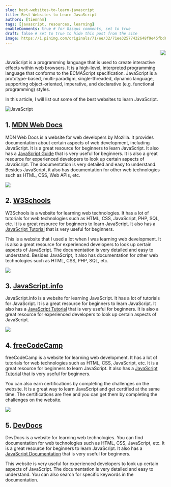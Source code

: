 ```yaml
---
slug: best-websites-to-learn-javascript
title: Best Websites to Learn JavaScript
authors: [tiennhm]
tags: [javascript, resources, learning]
enableComments: true # for Gisqus comments, set to true
draft: false # set to true to hide this post from the site
image: https://i.pinimg.com/originals/71/ee/32/71ee32577432648f9e45fbd63b2cf261.jpg
---
```


<p align="right">
    <img src="https://api.visitorbadge.io/api/visitors?path=https%3A%2F%2Ftiennhm.github.io%2Fblog%2Fbest-websites-to-learn-javascript&label=⚪Views&labelColor=%2337d67a&countColor=%23555555&style=flat&labelStyle=upper" loading='lazy' decoding='async'/>
</p>

JavaScript is a programming language that is used to create interactive effects within web browsers. It is a high-level, interpreted programming language that conforms to the ECMAScript specification. JavaScript is a prototype-based, multi-paradigm, single-threaded, dynamic language, supporting object-oriented, imperative, and declarative (e.g. functional programming) styles.

In this article, I will list out some of the best websites to learn JavaScript.

![JavaScript](https://i.pinimg.com/originals/71/ee/32/71ee32577432648f9e45fbd63b2cf261.jpg)

<!-- truncate -->

## 1. [MDN Web Docs](https://developer.mozilla.org/en-US/docs/Web/JavaScript)

MDN Web Docs is a website for web developers by Mozilla. It provides documentation about certain aspects of web development, including JavaScript. It is a great resource for beginners to learn JavaScript. It also has a [JavaScript Guide](https://developer.mozilla.org/en-US/docs/Web/JavaScript/Guide) that is very useful for beginners. It is also a great resource for experienced developers to look up certain aspects of JavaScript. The documentation is very detailed and easy to understand. Besides JavaScript, it also has documentation for other web technologies such as HTML, CSS, Web APIs, etc.

<img src="https://v1.screenshot.11ty.dev/https%3A%2F%2Fdeveloper.mozilla.org%2Fen-US%2Fdocs%2FWeb%2FJavaScript/opengraph/" loading='lazy' decoding='async'/>

## 2. [W3Schools](https://www.w3schools.com/js/default.asp)

W3Schools is a website for learning web technologies. It has a lot of tutorials for web technologies such as HTML, CSS, JavaScript, PHP, SQL, etc. It is a great resource for beginners to learn JavaScript. It also has a [JavaScript Tutorial](https://www.w3schools.com/js/default.asp) that is very useful for beginners. 

This is a website that I used a lot when I was learning web development. It is also a great resource for experienced developers to look up certain aspects of JavaScript. The documentation is very detailed and easy to understand. Besides JavaScript, it also has documentation for other web technologies such as HTML, CSS, PHP, SQL, etc.

<img src="https://v1.screenshot.11ty.dev/https%3A%2F%2Fwww.w3schools.com%2Fjs%2Fdefault.asp/opengraph/" loading='lazy' decoding='async'/>

## 3. [JavaScript.info](https://javascript.info/)

JavaScript.info is a website for learning JavaScript. It has a lot of tutorials for JavaScript. It is a great resource for beginners to learn JavaScript. It also has a [JavaScript Tutorial](https://javascript.info/) that is very useful for beginners. It is also a great resource for experienced developers to look up certain aspects of JavaScript. 

<img src="https://v1.screenshot.11ty.dev/https%3A%2F%2Fjavascript.info%2F/opengraph/" loading='lazy' decoding='async'/>

## 4. [freeCodeCamp](https://www.freecodecamp.org/)

freeCodeCamp is a website for learning web development. It has a lot of tutorials for web technologies such as HTML, CSS, JavaScript, etc. It is a great resource for beginners to learn JavaScript. It also has a [JavaScript Tutorial](https://www.freecodecamp.org/learn/javascript-algorithms-and-data-structures/basic-javascript/) that is very useful for beginners. 

You can also earn certifications by completing the challenges on the website. It is a great way to learn JavaScript and get certified at the same time. The certifications are free and you can get them by completing the challenges on the website.

<img src="https://v1.screenshot.11ty.dev/https%3A%2F%2Fwww.freecodecamp.org%2Flearn%2Fjavascript-algorithms-and-data-structures%2Fbasic-javascript%2F/opengraph/" loading='lazy' decoding='async'/>

## 5. [DevDocs](https://devdocs.io/)

DevDocs is a website for learning web technologies. You can find documentation for web technologies such as HTML, CSS, JavaScript, etc. It is a great resource for beginners to learn JavaScript. It also has a [JavaScript Documentation](https://devdocs.io/javascript/) that is very useful for beginners.

This website is very useful for experienced developers to look up certain aspects of JavaScript. The documentation is very detailed and easy to understand. You can also search for specific keywords in the documentation.
